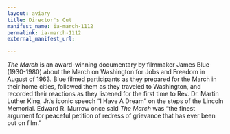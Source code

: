 ```yaml
---
layout: aviary
title: Director's Cut
manifest_name: ia-march-1112
permalink: ia-march-1112
external_manifest_url: 

---
```

<!-- Add an essay or interpretive material below this line,
using HTML or markdown.  Do not modify this file above this line -->
*The March* is an award-winning documentary by filmmaker James Blue (1930-1980) about the March on Washington for Jobs and Freedom in August of 1963. Blue filmed participants as they prepared for the March in their home cities, followed them as they traveled to Washington, and recorded their reactions as they listened for the first time to Rev. Dr. Martin Luther King, Jr.’s iconic speech “I Have A Dream” on the steps of the Lincoln Memorial. Edward R. Murrow once said *The March* was “the finest argument for peaceful petition of redress of grievance that has ever been put on film.”
